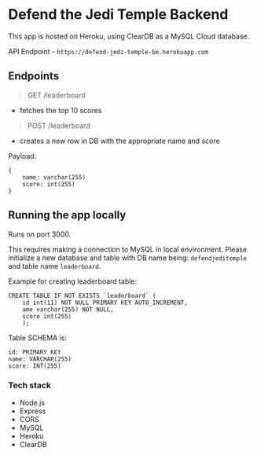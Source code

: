 # Defend the Jedi Temple Backend

This app is hosted on Heroku, using ClearDB as a MySQL Cloud database.

API Endpoint - `https://defend-jedi-temple-be.herokuapp.com`

## Endpoints

> GET /leaderboard

- fetches the top 10 scores

> POST /leaderboard

- creates a new row in DB with the appropriate name and score

Payload:

```
{
    name: varchar(255)
    score: int(255)
}
```

## Running the app locally

Runs on port 3000.

This requires making a connection to MySQL in local environment. Please initialize a new database and table with DB name being: `defendjeditemple` and table name `leaderboard`.

Example for creating leaderboard table:

```
CREATE TABLE IF NOT EXISTS `leaderboard` (
    id int(11) NOT NULL PRIMARY KEY AUTO_INCREMENT,
    ame varchar(255) NOT NULL,
    score int(255)
    );
```

Table SCHEMA is:

```
id: PRIMARY KEY
name: VARCHAR(255)
score: INT(255)
```

### Tech stack

- Node.js
- Express
- CORS
- MySQL
- Heroku
- ClearDB
